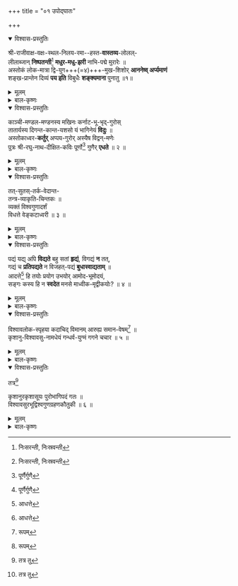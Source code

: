+++
title = "०१ उपोद्घातः"

+++

<details open><summary>विश्वास-प्रस्तुतिः</summary>

श्री-राजीवाक्ष-वक्षः-स्थल-निलय-रमा--हस्त-**वास्तव्य**-लोलल्-  
लीलाब्जान् **निष्पतन्ती**[^1] **मधुर-मधु-झरी** नाभि-पद्मे मुरारेः ॥   
अस्तोकं लोक-मात्रा द्वि-युग+++(=४)+++-मुख-शिशोर् **आननेष्व् अर्प्यमाणं**   
शङ्ख-प्रान्तेन दिव्यं **पय इति** विबुधैः **शङ्क्यमाना** पुनातु ॥१॥ 

[^1]:
     निःसरन्ती, निःस्रवन्ती
</details>

<details><summary>मूलम्</summary>

श्रीराजीवाक्षवक्षःस्थलनिलयरमाहस्तवास्तव्यलोल   
ल्लीलाब्जान्निष्पतन्ती[^1] मधुरमधुझरी नाभिपद्मे मुरारेः ॥   
अस्तोकं लोकमात्रा द्वियुगमुखशिशोराननेष्वर्प्यमाणं   
शङ्खप्रान्तेन दिव्यं पय इति विबुधैः शङ्क्यमाना पुनातु ॥१॥ 

[^1]:
     निःसरन्ती, निःस्रवन्ती
</details>

<details><summary>बाल-कृष्णः</summary>

अथ तत्र-भवान् श्री-वेङ्कटाध्वरि-नामा कविः प्रारिप्सित-ग्रन्थस्य निर्विघ्न-परिसमाप्तिम् अभिलिप्सुः शिष्टाचार-प्राप्तं मङ्गलं तच् च "आशीर्-नमस्क्रिया वस्तु-निर्देशो वा अपि तन्-मुखम्" इत्य्-उक्तत्वाद् अत्र आशी-रूपम् आचरन् प्राह —

> श्री-राजीवाक्ष-वक्षःस्थल-निलय-रमा-हस्त-लोलाब्ज-वास्तव्य-लोलत्-कमलात्  
> मुरारेर्-नाभि-पद्मे-निष्पतन्ती-द्वियुग-मुख-शिशु-ब्रह्मा-आनेन-लोक-मात्रा-अर्घ्यमाणा-अस्तोक-दिव्य-पय-इति  
> विबुधैः शङ्कयमाना सा मधुर-मधु-झरी मधुरा अस्मान् पुनातु ॥ १ ॥

**व्याख्या:**

सा मधुर-मधु-झरी मधुरा मधुनः मकरन्दस्य धारा, अस्मान् सर्वान् इति शेषः । पुनातु पवित्रीकरोतु । कीदृशी मधु-झरी । श्रीमतो (राजीवे कमले इव अक्षिणी यस्य तस्य) राजीवाक्षस्य विष्णोः “बहुव्रीहौ सक्थ्य्-अक्ष्णोः-" इति-आदिना समासान्तः षच् । वक्षस्-स्थले निलय आश्लिष्य स्थितिर् यस्यास् तस्या [[लक्ष्माः|लक्ष्म्याः]] "क्षीर-ओद-तनया रमा" इत्य्-अमरः । हस्ते वास्तव्यं वर्तमानं यत् लोलत् चलत् लीला-अब्जं विलास-अर्थं कमलं तस्मात् । श्री-भगवतो हृदये प्रेम्णा परिरभ्य स्थिताया लक्ष्म्याः करस्थ-लीला-कमलाद् इत्यर्थः । मुरारेर् विष्णोर् नाभि-पद्मे निष्पतन्ती निर्गलन्ती, पाठान्तरे तु निःस्रवन्ती स्यन्दमाना । उत्प्रेक्षते । द्वे युगे युग्मे चत्वारि इति अर्थः । “युगं युग्मे कृतादिषु" इत्य्-अमरः । मुखानि यस्य स च असौ शिशुश् च तस्य ब्रह्मण इति यावत् । आननेषु मुखेषु "आननं लपनं मुखम्" इत्य्-अमरः । लोक-मात्रा लक्ष्म्या कर्त्र्या "इन्दिरा लोक-माता मा” इत्य्-अमरः । शङ्ख-प्रान्तेन करणेन, अर्घ्यमाणं प्रेम्णा समर्प्यमाणं, अस्तोकं बहुलं दिवि-भवं दिव्यं स्वयं "तत्र भवः" इति यत् । पयो ऽमृतं, इति विबुधैर् देवैः "देवास् त्रिदशा विबुधाः सुराः" इत्य्-अमरः । शङ्कयमाना संभाव्यमाना । मधु-झरी इति संबन्धः ।

श्री-विष्णोर् वक्षसि प्रेम-आश्लेषेण स्थिता लक्ष्मीः  
कमलं लीलया भ्रामयामास,  
तस्माद् गलन्ती मधु-धारा भगवन्-नाभि-कमलं प्रति सङ्गता,  
तां च दृष्ट्वा  

> लक्ष्मीः प्रेम्णा निज-बालकं  
शङ्खाग्रेण अमृतम् एव पाययति 

इति स्तावकैर् देवैर् उत्प्रेक्षितम् इति भावः ।  
अत्र लक्ष्मी-करस्थ-पद्मात् स्रवन्त्यां मधु-धारायां  
दिव्य-पयसः संभावनाद् उत्प्रेक्षा-अलङ्कारः ।  
तत्-उक्तम् — "संभावनम् अथोत्प्रेक्षा प्रकृतस्य समेन यत्" इति ।

> ननु उत्प्रेक्षायाम् अपि संभाव्य-संभावनयोर् उपमानोपमेय-भाव आवश्यकः,  
स च अत्र मुरारेर् नाभि-कमलस्य ब्रह्मण आननस्य च यद्यपि संभवति,  
तथापि लक्ष्मी-हस्तस्थ-पद्मस्य शङ्खस्य च न संभवति -  
शङ्खस्यैकतो यत्-किञ्चिन्-मुकुलीभावत्वाद्  
एकतश् च विकास-शालित्वात्  
(शङ्खो हि उपरितन-भागे प्रसृतः अधो-भागे च संकुचितो वर्तते) 

इति चेत्, श्री-राजीवाक्ष इत्य् अस्य चन्द्र-सूर्याक्ष इति अर्थः । स यथा — "इरा भू-वाक्-सुराप्सु स्यात्" इत्य्-अमरात् इरा-शब्दस्य भू-वाचकत्वं, तस्य च स्थान-वाचकतापि संभवति, तेन श्रियो लक्ष्म्याः इरा स्थानं श्रीरा कमलं, ताम् आजीवयति विकासयति इति श्री-राजीवः सूर्यः, तथैव 'इरा भू-' इत्यनेनैव कोशेन इरा-शब्दस्य जल-वाचकत्वम् अपि संभवति, ततश् च इराया जलाद् आजीवति उत्पद्यते इति इरा-जीवश् चन्द्रः, ततश् च श्री-राजीवश् च श्री-राजीवश् च श्री-राजीवौ चन्द्र-सूर्या “सरूपाणाम् एक-शेषः-" इत्य्-एकशेषः । तौ अक्षिणी यस्य स श्री-राजीवाक्षः । एवं च लक्ष्म्याः कर-स्थित-पद्मस्य एकतश् चन्द्र-किरण-संपर्काद् अन्यतः सूर्य-किरण-संपर्काच् च मुकुलितत्वं विकास-शालित्वं च संभवति, तेन शङ्खस्य पद्मस्य चोपमानोपमेयभावः संभवति इति ज्ञेयम् । स्रग्धरा वृत्तम् एतत् “म्-र-भ्-नैर् यानां त्रयेण त्रि-मुनि-यति-युता स्रग्धरा-” इति तल्-लक्षणात् ॥ १ ॥

अधुना कविः स्वकीयकाव्यरचनासामर्थ्यप्रकटनाय पूर्वजप्रशंसापूर्वकं वस्य कोविदत्वं प्रपञ्चयन्श्चिकीर्षितं ग्रन्थं प्रतिजानीते-काञ्चीति ।
</details>

<details open><summary>विश्वास-प्रस्तुतिः</summary>

काञ्ची-मण्डल-मण्डनस्य मखिनः कर्नाट-भू-भृद्-गुरोस्  
तातार्यस्य दिगन्त-कान्त-यशसो यं भागिनेयं **विदुः** ॥  
अस्तोकाध्वर-**कर्तुर्** अप्पय-गुरोर् अस्यैष विद्वन्-मणेः  
पुत्रः श्री-रघु-नाथ-दीक्षित-कविः पूर्णो[^3] गुणैर् **एधते** ॥ २ ॥

[^3]:
     पूर्णैर्गुणै
</details>

<details><summary>मूलम्</summary>

काञ्चीमण्डलमण्डनस्य मखिनः कर्नाटभूभृद्गुरो   
स्तातार्यस्य दिगन्तकान्तयशसो यं भागिनेयं विदुः॥   
अस्तोकाध्वरकर्तुरप्पयगुरोरस्यैष विद्वन्मणेः   
पुत्रः श्रीरघुनाथदीक्षितकविः पूर्णो[^3] गुणैरेधते ॥ २ ॥

[^3]:
     पूर्णैर्गुणै
</details>

<details><summary>बाल-कृष्णः</summary>

काञ्ची-मण्डलस्य काञ्ची-नगरी-राष्ट्रस्य मण्डनः भूषण-भूतः तस्य । स्वकीय-विद्वत्त्व-प्रभावेण काञ्ची-राजधान्यां प्रसिद्धस्येति भावः । मखिनः प्रशस्त-यज्ञ-कर्तुः । प्रशंसार्थे ऽत्र मतुबर्थ इनिः ।  
“भूम-निन्दा-प्रशंसासु” इत्य्-आद्य्-उक्तेः । 

कर्नाट-भूभृतः कर्नाट-देशाधिपते राज्ञः कृष्णराय-संज्ञकस्य “भूभृद् भूमिधरे नृपे” इत्य्-अमरः ।  
गुरोः वेदादेर् अध्यापकस्य ।  
यद्यपि "स्यान् निषेकादि-कृद् गुरुः" इत्य् अमरात्  

> "निषेकादीनि कर्माणि  
यः करोति यथा-विधि ।  
संभावयति चान्नेन  
स विप्रो गुरुर् उच्यते” 

इति मनु-स्मृतेश् च गर्भाधानादि-संस्कार-कर्तुः पितुर् एव गुरुत्वं संभवति,  
तथापि तथात्र असंभवाद् अध्यापकस्यैव गुरुत्वं ग्रन्थ-कर्तुर् अभिप्रेतम् ।  
अन्यथा 'कर्नाट-भूभृत्-पितुः' इत्य् एव ब्रूयात् ।  
तथा चाह मनुर् अपि-  

> "अल्पं वा बहु वा यस्य  
श्रुतस्योपकरोति यः ।  
तम् अपीह गुरुं विद्यात्” 

इति । एवं च गुरु-शब्देनाध्यापक-ग्रहणे न दोष इत्य् अलम् अप्रस्तुत-पल्लवितेन । दिग्-अन्तेषु कान्तं मनोहरं श्राव्यम् इति यावत् । यशः कीर्तिर् यस्य तस्य । 

तातार्यस्य ताताचार्यस्य । यं (अप्पयगुरुं) भागिनेयं भगिनी-पुत्रं, भगिनी-शब्दात् "स्त्रीभ्यो ढक्” इत्य् अपत्यार्थे ढक् । “खस्रीयो भागिनेयः स्यात्" इत्य्-अमरः । विदुः जानन्ति । लोका इति शेषः । 'विद ज्ञाने' इत्य् अस्माल् लट् । “विदो लटो वा” इति उस् । अस्य प्रसिद्धस्य अस्तोकानां बहूनाम् अध्वराणां ज्योतिष्टोमादि-यागानां “यज्ञः सवो ऽध्वरो यागः” इत्य्-अमरः । कर्तुर् अनुष्ठातुः । विद्वत्सु पण्डितेषु मणेः श्रेष्ठस्य, अप्पय-गुरोः अप्पय-दीक्षितस्य, एष प्रसिद्धः पुत्रः श्री-रघुनाथ-दीक्षिताख्यः कविः, गुणैः सौशील्यादिकैः पूर्णः सन् एधते वर्धते । शार्दूल-विक्रीडितं वृत्तम् । “सूर्याश्वैर् म-स-जास् त-ताः स-गुरवः शार्दूल-विक्रीडितम्” इति तल् लक्षणात् ॥ २ ॥
</details>

<details open><summary>विश्वास-प्रस्तुतिः</summary>

तत्-सुतस्-तर्क-वेदान्त-  
तन्त्र-व्याकृति-चिन्तकः ॥   
व्यक्तं विश्वगुणादर्शं  
विधत्ते वेङ्कटाध्वरी ॥ ३ ॥
</details>

<details><summary>मूलम्</summary>

तत्सुतस्तर्क-वेदान्त-तन्त्र-व्याकृतिचिन्तकः ॥   
व्यक्तं विश्वगुणादर्शं विधत्ते वेङ्कटाध्वरी ॥ ३ ॥
</details>

<details><summary>बाल-कृष्णः</summary>

तत्सुत इति । तस्य रघुनाथदीक्षितस्य सुतः पुत्रः, तर्कश्च वेदान्तश्च तन्त्रं मीमांसा च व्याकृतिर्व्याकरणं च तेषां चिन्तको विवेचकः ज्ञातेत्यर्थः । वेङ्कटाध्वरी एतन्नामा कविः विश्वगुणादर्शं विश्वस्य जगतो गुणा आदृश्यन्तेऽस्मिन्निति तथाभूतं 'दृशिर् प्रेक्षणे' इत्यस्मादाङ्पूर्वकादधिकरणे घञ् । अथवा विश्वगुणादर्श इति संज्ञा । तथाच "पुंसि संज्ञायां घः प्रायेण" इति घः । एवमन्वर्थचम्पूग्रन्थं, व्यक्तं प्रसिद्धं यथा स्यात्तथा विधत्ते करोति । 'डुधाञ् धारण-पोषणयोः । इत्यस्माद्धातोर्लट् । वृत्तमनुष्टुप् “ पञ्चमं लघु सर्वत्र" इत्यादितल्लक्षणात् ॥ ३ ॥

अथ कविः स्वचिकीर्षितप्रबन्धस्येतरप्रबन्धविलक्षणतामाह-
</details>

<details open><summary>विश्वास-प्रस्तुतिः</summary>

पद्यं यद्य् अपि **विद्यते** बहु सतां **हृद्यं**, विगद्यं **न** तत्,   
गद्यं च **प्रतिपद्यते** न विजहत्-पद्यं **बुधास्वाद्यताम्** ॥   
आदत्ते[^4] हि तयोः प्रयोग उभयोर् आमोद-भूमोदयं,   
सङ्गः कस्य हि न **स्वदेत** मनसे माध्वीक-मृद्वीकयोः? ॥ ४ ॥

[^4]:
     आधत्ते
</details>

<details><summary>मूलम्</summary>

पद्यं यद्यपि विद्यते बहु सतां हृद्यं विगद्यं न तत्   
गद्यं च प्रतिपद्यते न विजहत्पद्यं बुधास्वाद्यताम् ॥   
आदत्ते[^4] हि तयोः प्रयोग उभयोरामोदभूमोदयम् ।   
सङ्गः कस्य हि न स्वदेत ? मनसे माध्वीक-मृद्वीकयोः ॥ ४ ॥

[^4]:
     आधत्ते
</details>

<details><summary>बाल-कृष्णः</summary>

पद्यमिति । (लोके) यद्यपि पद्यं केवलं श्लोकरूपं काव्यं रघुवंश-कुमारसंभव-माघ-किरातार्जुनीयादिकं, तच्च हृद्यं मनोहारि विद्यते, तथापि तत् विगद्यं गद्यरहितं ( अस्ति तस्मात् ) सतां बहु अतिमनोहरं रसिकानां यथेप्सितमनोहरमित्यर्थः । न भवति । तर्हि गद्यमेव  कर्तव्यमित्याह । गद्यं च गद्यमपि (तत्तु कादम्बर्यादिकं) पद्यं विजहत् पद्यरहितं ( विद्यते, तस्मात्तदपि ) 'ओहाक् त्यागे' इत्यस्मात् शतृप्रत्ययः । बुधानां उभयोरपि मर्मज्ञपण्डितानां, आस्वाद्यतां रुच्यर्हतां न प्रतिपद्यते न प्राप्नोति । तर्हि किंविधमिष्टं स्यादित्याकाङ्क्षायामाह-आदत्ते इति। हि यस्मात् कारणात् तयोर्गद्यपद्ययोरुभयोः प्रयोगः प्रकृष्टो योगः अस्ति यस्मिन् सः, अत्र अर्शआदित्वात् मत्वर्थीयोऽच् । तादृशश्चम्पूप्रबन्धः । “गद्य-पद्यात्मकं काव्यं चम्पूरित्यभिधीयते” इति वचनात् । आमोदस्यानन्दस्य " मुत्प्रीतिः प्रमदो हर्षः प्रमोदामोद-संमदाः” इत्यमरः । भूम्नः अतिशयस्योदयमुत्पत्तिं विधत्ते करोति । हि यतः माध्वीकं मधु च "मधु माध्वीकमद्ययोः" इत्यमरः । मृद्वीका द्राक्षा च "मृद्वीका गोस्तनी द्राक्षा” इत्यमरः । तयोः सङ्गः एकत्र योगः । कस्य मनसे न स्वदेत कस्य मनसि रुचिं नोत्पादयेत् ? अपि तु सर्वस्मै रोचेतेत्यर्थः । 'ष्वद आखादने' इत्यस्य विधिलिडि रूपम् । मनसे इत्यत्र च "रुच्यर्थानां प्रीयमाणः” इति चतुर्थी । अर्थान्तरन्यासोऽत्रालंकारः । विशेषेण सामान्यस्य समर्थनात् । तदुक्तम्-“सामान्यं वा विशेषो वा तदन्येन सम र्थ्यते । यत्र सोऽर्थान्तरन्यासः” इति । वृत्तं शार्दूलविक्रीडितम् । लक्षणं प्राक् (२ श्लोकटीकायां) कथितम् ॥ ४

संप्रति कविः स्वकाव्ये वर्णनीयकथाप्रस्तावमाह  ॥
</details>

<details open><summary>विश्वास-प्रस्तुतिः</summary>

विश्वावलोक-स्पृहया कदाचिद् विमानम् आरुह्य समान-वेषम्[^5] ॥  
कृशानु-विश्वावसु-नामधेयं गन्धर्व-युग्मं गगने चचार ॥ ५ ॥


[^5]:
     रूपम्
</details>

<details><summary>मूलम्</summary>

विश्वावलोकस्पृहया कदाचिद्विमानमारुह्य समानवेषम्[^5] ॥   
कृशानु-विश्वावसुनामधेयं गन्धर्वयुग्मं गगने चचार ॥ ५ ॥

[^5]:
     रूपम्
</details>

<details><summary>बाल-कृष्णः</summary>

विश्वावलोकेति । कदाचित् विश्वस्य जगतोऽवलोकश्चमत्कारप्रेक्षणं तस्य स्पृहया इच्छया “इच्छा काङ्क्षा स्पृहेहा तृट्' इत्यमरः । समानस्तुल्यो वेष आकल्पः यस्य तत्, कृशानुरिति विश्वावसुरिति च नामधेये नामनी यस्य “नामधेयं  च  नाम”  च  इत्यमरः। तत् गन्धर्वयोर्युग्मं द्वौ गन्धर्वावित्यर्थः । विमानं व्योमयानं “व्योमयानं विमानोऽस्त्री" इत्यमरः । आरुह्याधिरुह्य, गगने आकाशे “ -गगनमनन्तं” इत्यतः "पुंस्याकाश-विहायसी" इत्यन्तोऽमरः । चचार । उपजातिवृत्तम् । “अनन्तरोदीरित (इन्द्रवज्रोपेन्द्रवज्रा) लक्ष्मभाजौ पादौ यदीयावुपजातयस्ताः” इति तल्लक्षणात् ॥ ५॥

द्वयोर्गन्धर्वयोरवस्थाविशेषमाह
</details>

<details open><summary>विश्वास-प्रस्तुतिः</summary>

तत्र[^6]

कृशानुरकृशासूयः पुरोभागिपदं गतः ॥   
विश्वावसुरभूद्विश्वगुणग्रहणकौतुकी ॥ ६ ॥

[^6]:
     तत्र तु
</details>

<details><summary>मूलम्</summary>

तत्र[^6]

कृशानुरकृशासूयः पुरोभागिपदं गतः ॥   
विश्वावसुरभूद्विश्वगुणग्रहणकौतुकी ॥ ६ ॥

[^6]:
     तत्र तु
</details>

<details><summary>बाल-कृष्णः</summary>

-तत्रेति । तत्र द्वयोर्मध्ये इत्यर्थः । कृशानुरिति । कृशानुः कृशानुनामा गन्धर्वः । अकृशा बहुला असूया गुणेषु सत्खपि दोषाविष्करणं " अक्षान्तिरीर्ष्याऽसूया तु दोषारोपो गुणेष्वपि” इत्यमरः । यस्य तथा भूतः सन् , पुरोभागिनः दोषैकदृशः “ दोषैकदृक् पुरोभागी" इत्यमरः । पदं स्थानं “पदं व्यवसित-त्राण-स्थान-लक्ष्माङ्घ्रि-वस्तुषु" इत्यमरः । गतः प्राप्तः अभूत् । अनेन वस्तुतो गुणग्राहित्वेऽपि गुणदार्ढ्यार्थमेव बहिर्दृश्यमानं पुरोभागित्वं नटवत्स्वीकृतमिति सूचितम् । “दार्ढ्याय गुणसमृद्धेः" इत्येतद्ग्रन्थान्ते तेनैवोक्तत्वात् । विश्वावसुस्तु विश्वं वसु धनं यस्येति “वसू रत्ने धने वसु" इत्यमरः । “विश्वस्य वसुराटोः” इत्यनेन विश्वशब्दस्य दीर्घः । विश्वस्य गुणानां ग्रहणे वर्णने कौतुकी कुतूहलवान् । अभूत् आसीत् । अनेन तेनात्मनाम अन्वर्थकं कृतमिति ध्वनितम् । वृत्तमनुष्टुप् । लक्षणं पूर्वम् ( ३ श्लो० टीकायाम् ) उक्तम् ॥ ६ ॥

"पुरोभागिपदं गतः" "विश्वगुणग्रहणकौतुकी” इत्यनेनास्मिन्काव्ये प्राधान्यतया विश्वगुण-दोषवर्णनमेव विषय इति द्योतितं, तत्र प्रथमतः माङ्गल्यतया च "आदित्या जायते वृष्टिवृष्टेरन्नं ततः प्रजाः" इति स्मृतेः “ अथादित्य उदयन् यत्प्राचीं दिशं प्रविशति तेन प्राच्यान्प्राणान् रश्मिषु संनिधत्ते यद्दक्षिणां यत्प्रतीचीं यदधो यदूर्ध्वं यदन्तरा दिशो यत्सर्व प्रकाशयति तेन सर्वान् प्राणान् रश्मिषु संनिधत्ते” इति श्रुतेः जगत्प्राणभूतत्वेन च सूर्यवर्णनमेवोचितमिति द्योतयन्प्रस्तौति_
</details>



